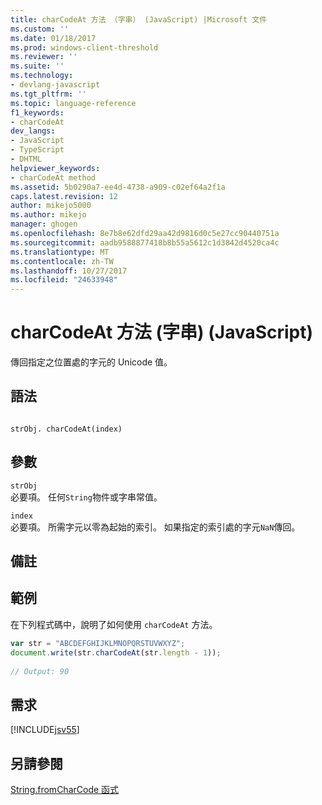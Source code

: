 ```yaml
---
title: charCodeAt 方法 （字串） (JavaScript) |Microsoft 文件
ms.custom: ''
ms.date: 01/18/2017
ms.prod: windows-client-threshold
ms.reviewer: ''
ms.suite: ''
ms.technology:
- devlang-javascript
ms.tgt_pltfrm: ''
ms.topic: language-reference
f1_keywords:
- charCodeAt
dev_langs:
- JavaScript
- TypeScript
- DHTML
helpviewer_keywords:
- charCodeAt method
ms.assetid: 5b0290a7-ee4d-4738-a909-c02ef64a2f1a
caps.latest.revision: 12
author: mikejo5000
ms.author: mikejo
manager: ghogen
ms.openlocfilehash: 8e7b8e62dfd29aa42d9816d0c5e27cc90440751a
ms.sourcegitcommit: aadb9588877418b8b55a5612c1d3842d4520ca4c
ms.translationtype: MT
ms.contentlocale: zh-TW
ms.lasthandoff: 10/27/2017
ms.locfileid: "24633948"
---
```

# <a name="charcodeat-method-string-javascript"></a>charCodeAt 方法 (字串) (JavaScript)
傳回指定之位置處的字元的 Unicode 值。  
  
## <a name="syntax"></a>語法  
  
```  
  
strObj. charCodeAt(index)  
```  
  
## <a name="parameters"></a>參數  
 `strObj`  
 必要項。 任何`String`物件或字串常值。  
  
 `index`  
 必要項。 所需字元以零為起始的索引。 如果指定的索引處的字元`NaN`傳回。  
  
## <a name="remarks"></a>備註  
  
## <a name="example"></a>範例  
 在下列程式碼中，說明了如何使用 `charCodeAt` 方法。  
  
```JavaScript  
var str = "ABCDEFGHIJKLMNOPQRSTUVWXYZ";   
document.write(str.charCodeAt(str.length - 1));  
  
// Output: 90   
```  
  
## <a name="requirements"></a>需求  
 [!INCLUDE[jsv55](../../javascript/reference/includes/jsv55-md.md)]  
  
## <a name="see-also"></a>另請參閱  
 [String.fromCharCode 函式](../../javascript/reference/string-fromcharcode-function-javascript.md)